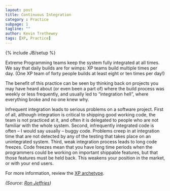 ```yaml
---
layout: post
title: Continuous Integration
category : Practice
subpage: 1
tagline: ""
author: Kevin Trethewey
tags: [XP, Practice]
---
```

{% include JB/setup %}

Extreme Programming teams keep the system fully integrated at all times. We say that daily builds are for wimps: XP teams build multiple times per day. (One XP team of forty people builds at least eight or ten times per day!)

The benefit of this practice can be seen by thinking back on projects you may have heard about (or even been a part of) where the build process was weekly or less frequently, and usually led to “integration hell”, where everything broke and no one knew why.

Infrequent integration leads to serious problems on a software project. First of all, although integration is critical to shipping good working code, the team is not practiced at it, and often it is delegated to people who are not familiar with the whole system. Second, infrequently integrated code is often – I would say usually – buggy code. Problems creep in at integration time that are not detected by any of the testing that takes place on an unintegrated system. Third, weak integration process leads to long code freezes. Code freezes mean that you have long time periods when the programmers could be working on important shippable features, but that those features must be held back. This weakens your position in the market, or with your end users.

For more information, review the [XP archetype](/archetype/XP).

*(Source: [Ron Jeffries](http://ronjeffries.com/xprog/what-is-extreme-programming))*
